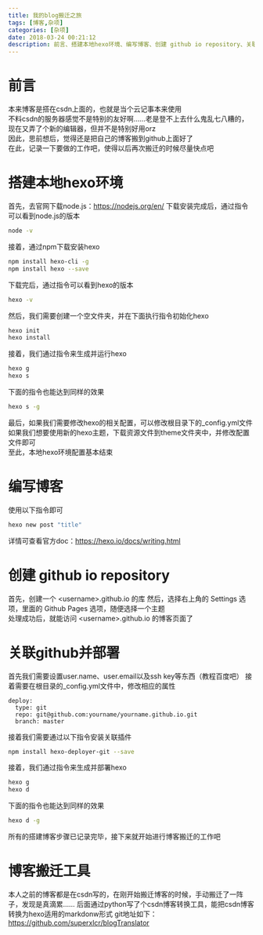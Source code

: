 ```yaml
---
title: 我的blog搬迁之旅
tags: [博客,杂项]
categories: [杂项]
date: 2018-03-24 00:21:12
description: 前言、搭建本地hexo环境、编写博客、创建 github io repository、关联github并部署、博客搬迁工具
---
```

# 前言
本来博客是搭在csdn上面的，也就是当个云记事本来使用  
不料csdn的服务器感觉不是特别的友好啊……老是登不上去什么鬼乱七八糟的，现在又弄了个新的编辑器，但并不是特别好用orz  
因此，思前想后，觉得还是把自己的博客搬到github上面好了  
在此，记录一下要做的工作吧，使得以后再次搬迁的时候尽量快点吧  

# 搭建本地hexo环境
首先，去官网下载node.js：https://nodejs.org/en/
下载安装完成后，通过指令可以看到node.js的版本
```bash
node -v
```
接着，通过npm下载安装hexo
```bash
npm install hexo-cli -g
npm install hexo --save
```
下载完后，通过指令可以看到hexo的版本
```bash
hexo -v
```
然后，我们需要创建一个空文件夹，并在下面执行指令初始化hexo
```bash
hexo init
hexo install
```
接着，我们通过指令来生成并运行hexo
```bash
hexo g
hexo s
```
下面的指令也能达到同样的效果
```bash
hexo s -g
```
最后，如果我们需要修改hexo的相关配置，可以修改根目录下的_config.yml文件  
如果我们想要使用新的hexo主题，下载资源文件到theme文件夹中，并修改配置文件即可  
至此，本地hexo环境配置基本结束  

# 编写博客
使用以下指令即可
```bash
hexo new post "title"
```
详情可查看官方doc：https://hexo.io/docs/writing.html

# 创建 github io repository
首先，创建一个 <username\>.github.io 的库
然后，选择右上角的 Settings 选项，里面的 Github Pages 选项，随便选择一个主题  
处理成功后，就能访问 <username\>.github.io 的博客页面了

# 关联github并部署
首先我们需要设置user.name、user.email以及ssh key等东西（教程百度吧）
接着需要在根目录的_config.yml文件中，修改相应的属性
```
deploy:
  type: git
  repo: git@github.com:yourname/yourname.github.io.git
  branch: master
```
接着我们需要通过以下指令安装关联插件
```bash
npm install hexo-deployer-git --save
```
接着，我们通过指令来生成并部署hexo
```bash
hexo g
hexo d
```
下面的指令也能达到同样的效果
```bash
hexo d -g
```
所有的搭建博客步骤已记录完毕，接下来就开始进行博客搬迁的工作吧

# 博客搬迁工具

本人之前的博客都是在csdn写的，在刚开始搬迁博客的时候，手动搬迁了一阵子，发现是真滴累……
后面通过python写了个csdn博客转换工具，能把csdn博客转换为hexo适用的markdonw形式
git地址如下：https://github.com/superxlcr/blogTranslator